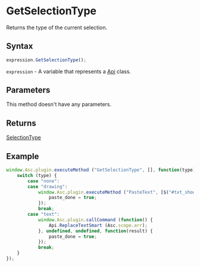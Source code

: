 # GetSelectionType

Returns the type of the current selection.

## Syntax

```javascript
expression.GetSelectionType();
```

`expression` - A variable that represents a [Api](../Api.md) class.

## Parameters

This method doesn't have any parameters.

## Returns

[SelectionType](../../Enumeration/SelectionType.md)

## Example

```javascript editor-pptx
window.Asc.plugin.executeMethod ("GetSelectionType", [], function(type) {
    switch (type) {
        case "none":
        case "drawing":
            window.Asc.plugin.executeMethod ("PasteText", [$("#txt_shower")[0].innerText], function (result) {
                paste_done = true;
            });
            break;
        case "text":
            window.Asc.plugin.callCommand (function() {
                Api.ReplaceTextSmart (Asc.scope.arr);
            }, undefined, undefined, function(result) {
                paste_done = true;
            });
            break;
    }
});
```
